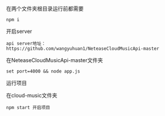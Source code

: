 在两个文件夹根目录运行前都需要

```
npm i
```

开启server

```
api server地址：
https://github.com/wangyuhuan1/NeteaseCloudMusicApi-master
```

在NeteaseCloudMusicApi-master文件夹

```
set port=4000 && node app.js
```

运行项目

在cloud-music文件夹

```
npm start 开启项目
```








